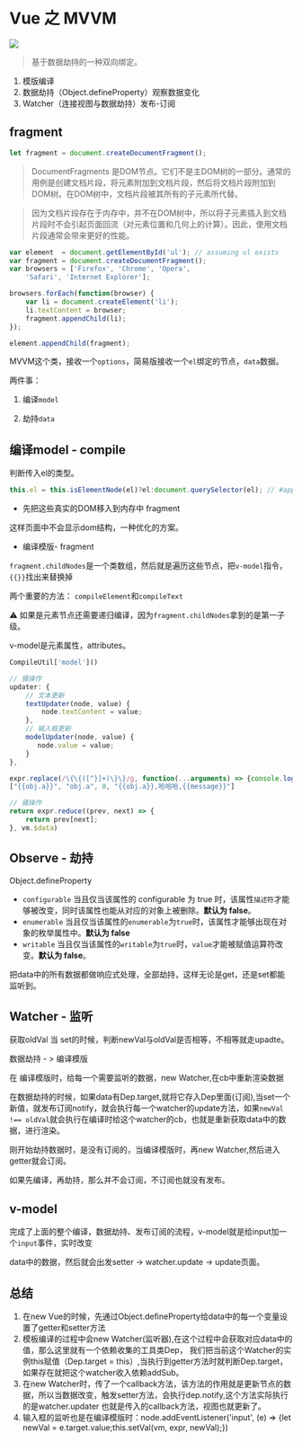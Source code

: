 # Vue 之 MVVM

![](http://ww2.sinaimg.cn/large/006y8mN6gy1g6akor7ldaj30ri0ic3zj.jpg)


> 基于数据劫持的一种双向绑定。

1. 模版编译
2. 数据劫持（Object.defineProperty）观察数据变化
3. Watcher（连接视图与数据劫持）发布-订阅

## fragment

```javascript
let fragment = document.createDocumentFragment();
```

> DocumentFragments 是DOM节点。它们不是主DOM树的一部分。通常的用例是创建文档片段，将元素附加到文档片段，然后将文档片段附加到DOM树。在DOM树中，文档片段被其所有的子元素所代替。

> 因为文档片段存在于内存中，并不在DOM树中，所以将子元素插入到文档片段时不会引起页面回流（对元素位置和几何上的计算）。因此，使用文档片段通常会带来更好的性能。



```javascript
var element  = document.getElementById('ul'); // assuming ul exists
var fragment = document.createDocumentFragment();
var browsers = ['Firefox', 'Chrome', 'Opera', 
    'Safari', 'Internet Explorer'];

browsers.forEach(function(browser) {
    var li = document.createElement('li');
    li.textContent = browser;
    fragment.appendChild(li);
});

element.appendChild(fragment);
```





MVVM这个类，接收一个`options`，简易版接收一个`el`绑定的节点，`data`数据。



两件事：

1. 编译`model`

2. 劫持`data`



## 编译model - compile



判断传入el的类型。

```javascript
this.el = this.isElementNode(el)?el:document.querySelector(el); // #app document.queryselector
```



- 先把这些真实的DOM移入到内存中 fragment

这样页面中不会显示dom结构，一种优化的方案。

- 编译模版- fragment

`fragment.childNodes`是一个类数组，然后就是遍历这些节点，把`v-model`指令，`{{}}`找出来替换掉



两个重要的方法： `compileElement`和`compileText`

⚠️ 如果是元素节点还需要递归编译，因为`fragment.childNodes`拿到的是第一子级。

v-model是元素属性，attributes。



```javascript
CompileUtil['model']()   

// 骚操作
updater: {
    // 文本更新
    textUpdater(node, value) {
        node.textContent = value;
    },
    // 输入框更新
    modelUpdater(node, value) {
       node.value = value;
    }
},
```

```javascript
expr.replace(/\{\{([^}]+)\}\}/g, function(...arguments) => {console.log(arguments)})
["{{obj.a}}", "obj.a", 0, "{{obj.a}},哈哈哈,{{message}}"]
```



```javascript
// 骚操作
return expr.reduce((prev, next) => {
    return prev[next];
}, vm.$data)
```



## Observe - 劫持

Object.defineProperty

- `configurable` 当且仅当该属性的 configurable 为 true 时，该属性`描述符`才能够被改变，同时该属性也能从对应的对象上被删除。**默认为 false**。
- `enumerable` 当且仅当该属性的`enumerable`为`true`时，该属性才能够出现在对象的枚举属性中。**默认为 false**
- `writable` 当且仅当该属性的`writable`为`true`时，`value`才能被赋值运算符改变。**默认为 false**。



把data中的所有数据都做响应式处理，全部劫持，这样无论是get，还是set都能监听到。



## Watcher - 监听



获取oldVal 当 set的时候，判断newVal与oldVal是否相等，不相等就走upadte。

数据劫持 - > 编译模版

在 编译模版时，给每一个需要监听的数据，new Watcher,在cb中重新渲染数据

在数据劫持的时候，如果data有Dep.target,就将它存入Dep里面(订阅),当set一个新值，就发布订阅notify，就会执行每一个watcher的update方法，如果`newVal !== oldVal`就会执行在编译时给这个watcher的cb，也就是重新获取data中的数据，进行渲染。


刚开始劫持数据时，是没有订阅的，当编译模版时，再new Watcher,然后进入getter就会订阅。

如果先编译，再劫持，那么并不会订阅，不订阅也就没有发布。


## v-model



完成了上面的整个编译，数据劫持、发布订阅的流程，v-model就是给input加一个`input`事件，实时改变

data中的数据，然后就会出发setter -> watcher.update -> update页面。


## 总结

1. 在new Vue的时候，先通过Object.defineProperty给data中的每一个变量设置了getter和setter方法
2. 模板编译的过程中会new Watcher(监听器),在这个过程中会获取对应data中的值，那么这里就有一个依赖收集的工具类Dep，
我们把当前这个Watcher的实例this赋值（Dep.target = this）,当执行到getter方法时就判断Dep.target，如果存在就把这个watcher收入依赖addSub。
3. 在new Watcher时，传了一个callback方法，该方法的作用就是更新节点的数据，所以当数据改变，触发setter方法，会执行dep.notify,这个方法实际执行的是watcher.updater 也就是传入的callback方法，视图也就更新了。
4. 输入框的监听也是在编译模版时：node.addEventListener('input', (e) => {let newVal = e.target.value;this.setVal(vm, expr, newVal);})


